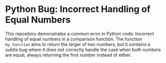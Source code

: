 # Python Bug: Incorrect Handling of Equal Numbers

This repository demonstrates a common error in Python code: Incorrect handling of equal numbers in a comparison function. The function `my_function` aims to return the larger of two numbers, but it contains a subtle bug where it does not correctly handle the case when both numbers are equal, always returning the first number instead of either.